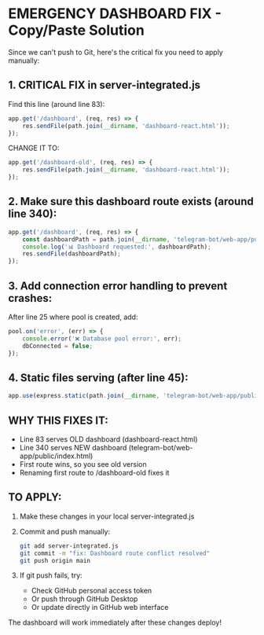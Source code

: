 # EMERGENCY DASHBOARD FIX - Copy/Paste Solution

Since we can't push to Git, here's the critical fix you need to apply manually:

## 1. CRITICAL FIX in server-integrated.js

Find this line (around line 83):
```javascript
app.get('/dashboard', (req, res) => {
    res.sendFile(path.join(__dirname, 'dashboard-react.html'));
});
```

CHANGE IT TO:
```javascript
app.get('/dashboard-old', (req, res) => {
    res.sendFile(path.join(__dirname, 'dashboard-react.html'));
});
```

## 2. Make sure this dashboard route exists (around line 340):
```javascript
app.get('/dashboard', (req, res) => {
    const dashboardPath = path.join(__dirname, 'telegram-bot/web-app/public/index.html');
    console.log('📊 Dashboard requested:', dashboardPath);
    res.sendFile(dashboardPath);
});
```

## 3. Add connection error handling to prevent crashes:

After line 25 where pool is created, add:
```javascript
pool.on('error', (err) => {
    console.error('❌ Database pool error:', err);
    dbConnected = false;
});
```

## 4. Static files serving (after line 45):
```javascript
app.use(express.static(path.join(__dirname, 'telegram-bot/web-app/public')));
```

## WHY THIS FIXES IT:
- Line 83 serves OLD dashboard (dashboard-react.html)
- Line 340 serves NEW dashboard (telegram-bot/web-app/public/index.html)
- First route wins, so you see old version
- Renaming first route to /dashboard-old fixes it

## TO APPLY:
1. Make these changes in your local server-integrated.js
2. Commit and push manually:
   ```bash
   git add server-integrated.js
   git commit -m "fix: Dashboard route conflict resolved"
   git push origin main
   ```

3. If git push fails, try:
   - Check GitHub personal access token
   - Or push through GitHub Desktop
   - Or update directly in GitHub web interface

The dashboard will work immediately after these changes deploy!